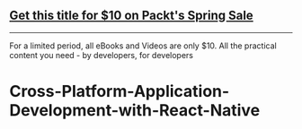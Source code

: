## [Get this title for $10 on Packt's Spring Sale](https://www.packt.com/B10471?utm_source=github&utm_medium=packt-github-repo&utm_campaign=spring_10_dollar_2022)
-----
For a limited period, all eBooks and Videos are only $10. All the practical content you need \- by developers, for developers

# Cross-Platform-Application-Development-with-React-Native